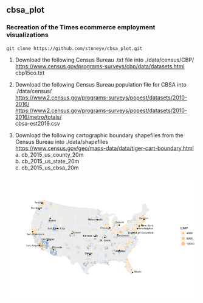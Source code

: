 ## cbsa_plot
### Recreation of the Times ecommerce employment visualizations

```
git clone https://github.com/stoneyv/cbsa_plot.git
```
  
1. Download the following Census Bureau .txt file into ./data/census/CBP/  
https://www.census.gov/programs-surveys/cbp/data/datasets.html  
cbp15co.txt  
  
2. Download the following Census Bureau population file for CBSA into ./data/census/  
https://www2.census.gov/programs-surveys/popest/datasets/2010-2016/  
https://www2.census.gov/programs-surveys/popest/datasets/2010-2016/metro/totals/  
cbsa-est2016.csv
  
3. Download the following cartographic boundary shapefiles from the Census Bureau into ./data/shapefiles  
https://www.census.gov/geo/maps-data/data/tiger-cart-boundary.html  
a. cb_2015_us_county_20m  
b. cb_2015_us_state_20m  
c. cb_2015_us_cbsa_20m  

<img src="images/ecommerce_2015_by_county_840x533.png"/>

